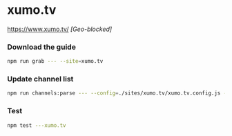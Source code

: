 # xumo.tv

https://www.xumo.tv/ _[Geo-blocked]_

### Download the guide

```sh
npm run grab --- --site=xumo.tv
```

### Update channel list

```sh
npm run channels:parse --- --config=./sites/xumo.tv/xumo.tv.config.js --output=./sites/xumo.tv/xumo.tv.channels.xml
```

### Test

```sh
npm test ---xumo.tv
```
